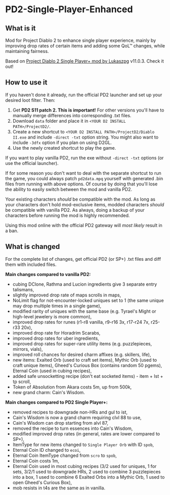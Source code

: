 # PD2-Single-Player-Enhanced
## What is it
Mod for Project Diablo 2 to enhance single player experience, mainly by improving drop rates of certain items and adding some QoL™ changes, while maintaining fairness.

Based on [Project Diablo 2 Single Player+ mod by Lukaszpg](https://github.com/Lukaszpg/PD2-Single-Player-Plus-mod) v11.0.3. Check it out!

## How to use it
If you haven't done it already, run the official PD2 launcher and set up your desired loot filter. Then:

1. Get **PD2 S11 patch 2. This is important!** For other versions you'll have to manually merge differences into corresponding .txt files.
2. Download ``data`` folder and place it in ``<YOUR D2 INSTALL PATH>/ProjectD2/``.
3. Create a new shortcut to ``<YOUR D2 INSTALL PATH>/ProjectD2/Diablo II.exe`` and include ``-direct -txt`` option string. You might also want to include ``-3dfx`` option if you plan on using D2GL.
4. Use the newly created shortcut to play the game.

If you want to play vanilla PD2, run the exe without ``-direct -txt`` options (or use the official launcher).

If for some reason you don't want to deal with the separate shortcut to run the game, you could always patch ``pd2data.mpq`` yourself with generated .bin files from running with above options. Of course by doing that you'll lose the ability to easily switch between the mod and vanilla PD2.

Your existing characters *should* be compatible with the mod. As long as your characters don't hold mod-exclusive items, modded characters *should* be compatible with vanilla PD2. As always, doing a backup of your characters before running the mod is highly recommended.

Using this mod online with the official PD2 gateway will *most likely* result in a ban.

## What is changed
For the complete list of changes, get official PD2 (or SP+) .txt files and diff them with included files.

**Main changes compared to vanilla PD2:**
- cubing DClone, Rathma and Lucion ingredients give 3 separate entry talismans,
- slightly improved drop rate of maps scrolls in maps,
- NoLimit flag for not-encounter-locked uniques set to 1 (the same unique may drop multiple times in a single game),
- modified rarity of uniques with the same base (e.g. Tyrael's Might or high-level jewelery is more common),
- improved drop rates for runes (r1-r8 vanilla, r9-r16 3x, r17-r24 7x, r25-r33 20x),
- improved drop rate for Horadrim Scarabs,
- improved drop rates for uber ingredients,
- improved drop rates for super-rare utility items (e.g. puzzlepieces, mirrors, vials),
- improved roll chances for desired charm affixes (e.g. skillers, life),
- new items: Exalted Orb (used to craft set items), Mythic Orb (used to craft unique items), Gheed's Curious Box (contains random 50 pgems), Eternal Coin (used in cubing recipes),
- added safe unsocketting recipe (don't eat socketed items) - item + Ist + tp scroll,
- Token of Absolution from Akara costs 5m, up from 500k,
- new grand charm: Cain's Wisdom.

**Main changes compared to PD2 Single Player+:**
- removed recipes to downgrade non-HRs and gul to ist,
- Cain's Wisdom is now a grand charm requiring clvl 88 to use,
- Cain's Wisdom can drop starting from alvl 87,
- removed the recipe to turn essences into Cain's Wisdom,
- modified improved drop rates (in general, rates are lower compared to SP+),
- ItemType for new items changed to ``Single Player Orb`` with ID ``spob``,
- Eternal Coin ID changed to ``ecoi``,
- Eternal Coin ItemType changed from ``scro`` to ``spob``,
- Eternal Coin costs 1m,
- Eternal Coin used in most cubing recipes (3/2 used for uniques, 1 for sets, 3/2/1 used to downgrade HRs, 2 used to combine 3 puzzlepieces into a box, 1 used to combine 6 Exalted Orbs into a Mythic Orb, 1 used to open Gheed's Curious Box),
- mob resists in t4s are the same as in vanilla.
